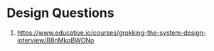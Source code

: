 # Design Questions

1. https://www.educative.io/courses/grokking-the-system-design-interview/B8nMkqBWONo
